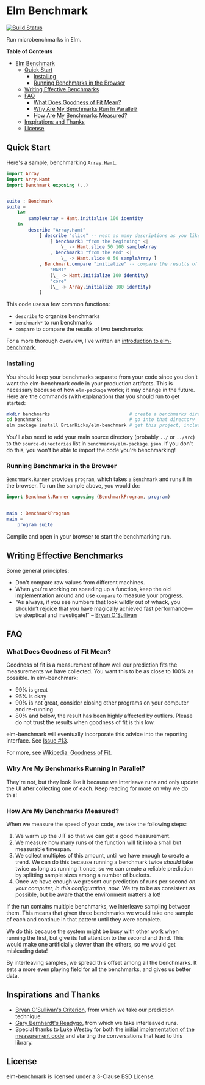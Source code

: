 # Elm Benchmark

[![Build Status](https://travis-ci.org/BrianHicks/elm-benchmark.svg?branch=master)](https://travis-ci.org/BrianHicks/elm-benchmark)

Run microbenchmarks in Elm.

<!-- markdown-toc start - Don't edit this section. Run M-x markdown-toc-refresh-toc -->
**Table of Contents**

- [Elm Benchmark](#elm-benchmark)
    - [Quick Start](#quick-start)
        - [Installing](#installing)
        - [Running Benchmarks in the Browser](#running-benchmarks-in-the-browser)
    - [Writing Effective Benchmarks](#writing-effective-benchmarks)
    - [FAQ](#faq)
        - [What Does Goodness of Fit Mean?](#what-does-goodness-of-fit-mean)
        - [Why Are My Benchmarks Run In Parallel?](#why-are-my-benchmarks-run-in-parallel)
        - [How Are My Benchmarks Measured?](#how-are-my-benchmarks-measured)
    - [Inspirations and Thanks](#inspirations-and-thanks)
    - [License](#license)

<!-- markdown-toc end -->


## Quick Start

Here's a sample, benchmarking [`Array.Hamt`](http://package.elm-lang.org/packages/Skinney/elm-array-exploration/latest).

```elm
import Array
import Arry.Hamt
import Benchmark exposing (..)


suite : Benchmark
suite =
    let
        sampleArray = Hamt.initialize 100 identity
    in
        describe "Array.Hamt"
            [ describe "slice" -- nest as many descriptions as you like
                [ benchmark3 "from the beginning" <|
                    \_ -> Hamt.slice 50 100 sampleArray
                , benchmark3 "from the end" <|
                    \_ -> Hamt.slice 0 50 sampleArray ]
            , Benchmark.compare "initialize" -- compare the results of two benchmarks
                "HAMT"
                (\_ -> Hamt.initialize 100 identity)
                "core"
                (\_ -> Array.initialize 100 identity)
            ]
```

This code uses a few common functions:

- `describe` to organize benchmarks
- `benchmark*` to run benchmarks
- `compare` to compare the results of two benchmarks

For a more thorough overview, I've written an [introduction to elm-benchmark](https://www.brianthicks.com/post/2017/02/27/introducing-elm-benchmark/).

### Installing

You should keep your benchmarks separate from your code since you don't want the elm-benchmark code in your production artifacts.
This is necessary because of how `elm-package` works; it may change in the future.
Here are the commands (with explanation) that you should run to get started:

```sh
mkdir benchmarks                             # create a benchmarks directory
cd benchmarks                                # go into that directory
elm package install BrianHicks/elm-benchmark # get this project, including the browser runner
```

You'll also need to add your main source directory (probably `../` or `../src`) to the `source-directories` list in `benchmarks/elm-package.json`.
If you don't do this, you won't be able to import the code you're benchmarking!

### Running Benchmarks in the Browser

`Benchmark.Runner` provides `program`, which takes a `Benchmark` and runs it in the browser.
To run the sample above, you would do:

```elm
import Benchmark.Runner exposing (BenchmarkProgram, program)


main : BenchmarkProgram
main =
    program suite
```

Compile and open in your browser to start the benchmarking run.

## Writing Effective Benchmarks

Some general principles:

- Don't compare raw values from different machines.
- When you're working on speeding up a function, keep the old implementation around and use `compare` to measure your progress.
- "As always, if you see numbers that look wildly out of whack, you shouldn’t rejoice that you have magically achieved fast performance—be skeptical and investigate!" – [Bryan O'Sullivan](http://www.serpentine.com/criterion/tutorial.html)

## FAQ

### What Does Goodness of Fit Mean?

Goodness of fit is a measurement of how well our prediction fits the measurements we have collected.
You want this to be as close to 100% as possible.
In elm-benchmark:

- 99% is great
- 95% is okay
- 90% is not great, consider closing other programs on your computer and re-running
- 80% and below, the result has been highly affected by outliers.
  Please do not trust the results when goodness of fit is this low.
  
elm-benchmark will eventually incorporate this advice into the reporting interface.
See [Issue #13](https://github.com/BrianHicks/elm-benchmark/issues/13).

For more, see [Wikipedia: Goodness of Fit](https://en.wikipedia.org/wiki/Goodness_of_fit).

### Why Are My Benchmarks Running In Parallel?

They're not, but they look like it because we interleave runs and only update the UI after collecting one of each.
Keep reading for more on why we do this!

### How Are My Benchmarks Measured?

When we measure the speed of your code, we take the following steps:

1. We warm up the JIT so that we can get a good measurement.
2. We measure how many runs of the function will fit into a small but measurable timespan.
3. We collect multiples of this amount, until we have enough to create a trend.
   We can do this because running a benchmark twice *should* take twice as long as running it once, so we can create a reliable prediction by splitting sample sizes among a number of buckets.
4. Once we have enough we present our prediction of runs per second *on your computer, in this configuration, now*.
   We try to be as consistent as possible, but be aware that the environment matters a lot!

If the run contains multiple benchmarks, we interleave sampling between them.
This means that given three benchmarks we would take one sample of each and continue in that pattern until they were complete.

We do this because the system might be busy with other work when running the first, but give its full attention to the second and third.
This would make one artificially slower than the others, so we would get misleading data!

By interleaving samples, we spread this offset among all the benchmarks.
It sets a more even playing field for all the benchmarks, and gives us better data.

## Inspirations and Thanks

- [Bryan O'Sullivan's Criterion](http://www.serpentine.com/criterion/), from which we take our prediction technique.
- [Gary Bernhardt's Readygo](https://github.com/garybernhardt/readygo#timing-methodology), from which we take interleaved runs.
- Special thanks to Luke Westby for both the [initial implementation of the measurement code](https://gist.github.com/lukewestby/9d8e2b0816d417eae926ed86c01de0b8) and starting the conversations that lead to this library.

## License

elm-benchmark is licensed under a 3-Clause BSD License.

